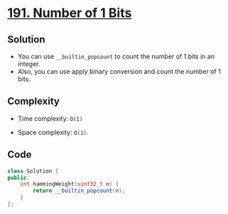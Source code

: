 # [191. Number of 1 Bits](https://leetcode.com/problems/number-of-1-bits/)

## Solution
- You can use `__builtin_popcount` to count the number of 1 bits in an integer.
- Also, you can use apply binary conversion and count the number of 1 bits.

## Complexity
- Time complexity: `O(1)`

- Space complexity: `O(1)`.


## Code
``` cpp
class Solution {
public:
    int hammingWeight(uint32_t n) {
        return __builtin_popcount(n);
    }
};
```
